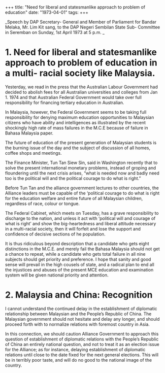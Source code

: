 +++ 
title: "Need for liberal and statesmanlike approach to problem of education"
date: "1973-04-01"
tags:
+++

_Speech by DAP Secretary- General and Member of Parliament for Bandar Melaka, Mr. Lim Kit sang, to the DAP Negeri Sembilan State Sub- Committee in Seremban on Sunday, 1st April 1973 at 5 p.m.
_

# 1. Need for liberal and statesmanlike approach to problem of education in a multi- racial society like Malaysia.

Yesterday, we read in the press that the Australian Labour Government had decided to abolish fees for all Australian universities and colleges from Jan 1. 1974 and that Australian Federal Government would take over full responsibility for financing tertiary education in Australian.

In Malaysia, however, the Federal Government seems to be taking full responsibility for denying maximum education opportunities to Malaysian citizens who have ability and intelligences as illustrated by the recent shockingly high rate of mass failures in the M.C.E because of failure in Bahasa Malaysia paper.

The future of education of the present generation of Malaysian students is the burning issue of the day and the subject of discussion of all homes, coffee shops and meetings.

The Finance Minister, Tun Tan Siew Sin, said in Washington recently that to solve the present international monetary problems, instead of groping and floundering until the next crisis arises, “what is needed now and badly need too is the political will and the political courage to do what is right.”</u>

Before Tun Tan and the alliance government lectures to other countries, the Alliance leaders must be capable of the ‘political courage to do what is right for the education welfare and entire future of all Malaysian children, regardless of race, colour or tongue.

The Federal Cabinet, which meets on Tuesday, has a grave responsibility to discharge to the nation, and unless it act with ‘political will and courage of what is right’ and show the big-heartedness and liberal attitude necessary in a multi-racial society, then it will forfeit and lose the support and confidence of decisive sections of he population.

It is thus ridiculous beyond description that a candidate who gets eight distinctions in the M.C.E. and merely fail the Bahasa Malaysia should not get a chance to repeat, while a candidate who gets total failure in all nine subjects should get priority and preference. I hope that sanity and good sense will prevail in the high cousels of state, and a radical plan to end all the injustices and abuses of the present MCE education and examination system will be given national priority and attention.

# 2. Malaysia and China: Recognition

I cannot understand the continued delay in the establishment of diplomatic relationship between Malaysian and the People’s Republic of China. The Malaysian government should not hesitate and delay any longer, and should proceed forth with to normalize relations with foremost country in Asia.

In this connection, we should caution Alliance Government to approach this question of establishment of diplomatic relations with the People’s Republic of China an entirely national question, and not to treat it as an election issue for the Alliance; as for instance, delaying establishment of diplomatic relations until close to the date fixed for the next general elections. This will be in terribly poor taste, and will do no good to the national image of the country.
 
